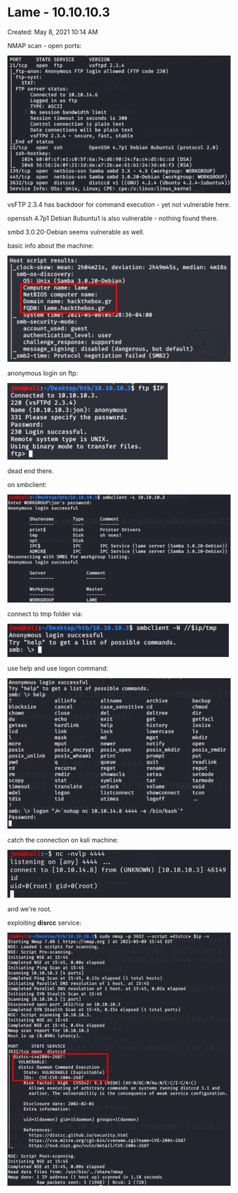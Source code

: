 # Lame - 10.10.10.3

Created: May 8, 2021 10:14 AM

NMAP scan - open ports: 

![Lame%20-%2010%2010%2010%203%20915eff67ef65464d908699ac69918303/Untitled.png](Lame%20-%2010%2010%2010%203%20915eff67ef65464d908699ac69918303/Untitled.png)

vsFTP 2.3.4 has backdoor for command execution - yet not vulnerable here.

openssh 4.7p1 Debian 8ubuntu1 is also vulnerable - nothing found there.

smbd 3.0.20-Debian seems vulnerable as well. 

basic info about the machine:

![Lame%20-%2010%2010%2010%203%20915eff67ef65464d908699ac69918303/Untitled%201.png](Lame%20-%2010%2010%2010%203%20915eff67ef65464d908699ac69918303/Untitled%201.png)

anonymous login on ftp:

![Lame%20-%2010%2010%2010%203%20915eff67ef65464d908699ac69918303/Untitled%202.png](Lame%20-%2010%2010%2010%203%20915eff67ef65464d908699ac69918303/Untitled%202.png)

dead end there.

on smbclient: 

![Lame%20-%2010%2010%2010%203%20915eff67ef65464d908699ac69918303/Untitled%203.png](Lame%20-%2010%2010%2010%203%20915eff67ef65464d908699ac69918303/Untitled%203.png)

connect to tmp folder via:

![Lame%20-%2010%2010%2010%203%20915eff67ef65464d908699ac69918303/Untitled%204.png](Lame%20-%2010%2010%2010%203%20915eff67ef65464d908699ac69918303/Untitled%204.png)

use help and use logon command:

![Lame%20-%2010%2010%2010%203%20915eff67ef65464d908699ac69918303/Untitled%205.png](Lame%20-%2010%2010%2010%203%20915eff67ef65464d908699ac69918303/Untitled%205.png)

catch the connection on kali machine:

![Lame%20-%2010%2010%2010%203%20915eff67ef65464d908699ac69918303/Untitled%206.png](Lame%20-%2010%2010%2010%203%20915eff67ef65464d908699ac69918303/Untitled%206.png)

and we're root.

exploiting **disrcc** service:

![Lame%20-%2010%2010%2010%203%20915eff67ef65464d908699ac69918303/Untitled%207.png](Lame%20-%2010%2010%2010%203%20915eff67ef65464d908699ac69918303/Untitled%207.png)